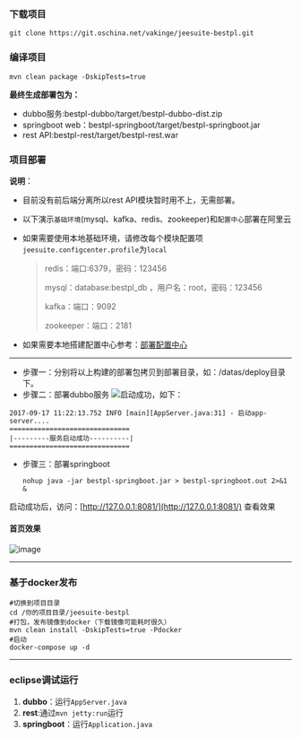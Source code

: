 ### 下载项目

```
git clone https://git.oschina.net/vakinge/jeesuite-bestpl.git
```

### 编译项目

```
mvn clean package -DskipTests=true
```

**最终生成部署包为：**

* dubbo服务:bestpl-dubbo/target/bestpl-dubbo-dist.zip
* springboot web：bestpl-springboot/target/bestpl-springboot.jar
* rest API:bestpl-rest/target/bestpl-rest.war

### 项目部署

**说明**：

* 目前没有前后端分离所以rest API模块暂时用不上，无需部署。
* 以下演示`基础环境`\(mysql、kafka、redis、zookeeper\)和`配置中心`部署在阿里云
* 如果需要使用本地基础环境，请修改每个模块配置项`jeesuite.configcenter.profile`为`local`

  > redis：端口:6379，密码：123456
  >
  > mysql：database:bestpl\_db ，用户名：root，密码：123456
  >
  > kafka：端口：9092
  >
  > zookeeper：端口：2181

* 如果需要本地搭建配置中心参考：[部署配置中心](./confcenter.md)

---

* 步骤一：分别将以上构建的部署包拷贝到部署目录，如：/datas/deploy目录下。
* 步骤二：部署dubbo服务
  ![](http://ojmezn0eq.bkt.clouddn.com/duubo-deploy-1.png)启动成功，如下：

```
2017-09-17 11:22:13.752 INFO [main][AppServer.java:31] - 启动app-server....
==============================
|---------服务启动成功----------|
==============================
```

* 步骤三：部署springboot
  ```
  nohup java -jar bestpl-springboot.jar > bestpl-springboot.out 2>&1 &
  ```

启动成功后，访问：[http://127.0.0.1:8081/](http://127.0.0.1:8081/)  查看效果

#### 首页效果

![image](http://ojmezn0eq.bkt.clouddn.com/bestpl_snapshot.png)


---
### 基于docker发布
```
#切换到项目目录
cd /你的项目目录/jeesuite-bestpl
#打包，发布镜像到docker（下载镜像可能耗时很久）
mvn clean install -DskipTests=true -Pdocker
#启动
docker-compose up -d

```
---
### eclipse调试运行
  1. **dubbo**：运行`AppServer.java`
  2. **rest**:通过`mvn jetty:run`运行
  3. **springboot**：运行`Application.java` 
  
